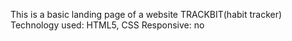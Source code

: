 This is a basic landing page of a website TRACKBIT(habit tracker) 
Technology used: HTML5, CSS
Responsive: no
